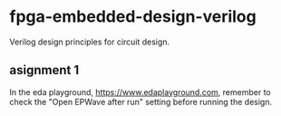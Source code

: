 # fpga-embedded-design-verilog
Verilog design principles for circuit design. 

## asignment 1

In the eda playground, https://www.edaplayground.com, remember to check the "Open EPWave after run" setting before running the design.
